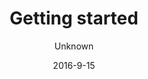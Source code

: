---
title: 'Getting started'
description: 'Get started with HashBrown CMS'
sections:
    -
        template: banner
        image: 50d05eee9088c589bfd5a5a3a3043c0ebcc4972b
        theme: dark
        text: "# Getting started  \n\nLet us take your through it\n"
    -
        template: richTextSection
        text: "## Dependencies\nMake sure you have [node.js](http:/nodejs.org) and [MongoDB](https://www.mongodb.com/download-center) installed."
    -
        template: richTextSection
        text: "## Download the source  \n\n### Download .zip\nYou can always pick up the latest HashBrown code [here](https://github.com/Putaitu/hashbrown-cms/archive/stable.zip).\n\n### Download with  GIT\nIf you'd rather stay up to date with GIT, just clone the 'stable' branch:  \n\n~~~\ngit clone https://github.com/Putaitu/hashbrown-cms.git -b stable --single-branch\n~~~"
    -
        template: richTextSection
        text: "## Get the node.js dependencies  \n\nAs with most node.js apps, there are couple dependencies to get before you can fire up HashBrown. Go into your installation directory and pull them from NPM:\n\n~~~\ncd ./hashbrown-cms\nnpm install\n~~~\n"
    -
        template: richTextSection
        text: "## Create your user account  \n\nThere needs to be at least one admin user:\n\n~~~\nnode hashbrown.js create-user u=username p=password admin=true\n~~~"
    -
        template: richTextSection
        text: "## Run it  \n\nRun HashBrown as superuser and visit [http://localhost](http://localhost) to see it in action.\n\n~~~\nsudo node hashbrown.js\n~~~"
    -
        template: buttons
        text: "## Done!\nHashBrown should now be up and running.  \nCheck out the guides to get started."
        buttons:
            -
                text: 'Hello world'
                href: /guides/hello-world/
                target: _self
            -
                text: 'All guides'
                href: /guides/
                target: _self
meta:
    id: efbd77b7728265a8cce1981981a3ec4f93195595
    parentId: ""
    language: en
date: '2016-9-15'
author: Unknown
permalink: /getting-started/
layout: sectionPage
---